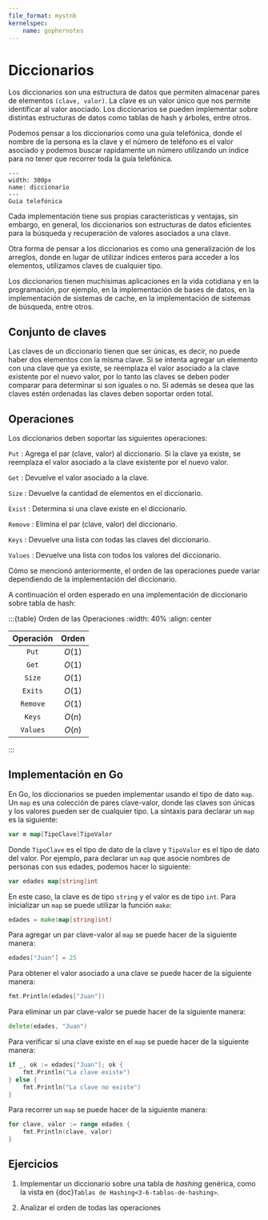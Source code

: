 ```yaml
---
file_format: mystnb
kernelspec:
    name: gophernotes
---
```


# Diccionarios

Los diccionarios son una estructura de datos que permiten almacenar pares de elementos `(clave, valor)`. La clave es un valor único que nos permite identificar al valor asociado. Los diccionarios se pueden implementar sobre distintas estructuras de datos como tablas de hash y árboles, entre otros.

Podemos pensar a los diccionarios como una guía telefónica, donde el nombre de la persona es la clave y el número de teléfono es el valor asociado y podemos buscar rapidamente un número utilizando un índice para no tener que recorrer toda la guía telefónica.

```{figure} ../assets/images/Diccionario.svg
---
width: 300px
name: diccionario
---
Guía telefónica
```

Cada implementación tiene sus propias características y ventajas, sin embargo, en general, los diccionarios son estructuras de datos eficientes para la búsqueda y recuperación de valores asociados a una clave.

Otra forma de pensar a los diccionarios es como una generalización de los arreglos, donde en lugar de utilizar índices enteros para acceder a los elementos, utilizamos claves de cualquier tipo.

Los diccionarios tienen muchísimas aplicaciones en la vida cotidiana y en la programación, por ejemplo, en la implementación de bases de datos, en la implementación de sistemas de cache, en la implementación de sistemas de búsqueda, entre otros.

## Conjunto de claves

Las claves de un diccionario tienen que ser únicas, es decir, no puede haber dos elementos con la misma clave. Si se intenta agregar un elemento con una clave que ya existe, se reemplaza el valor asociado a la clave existente por el nuevo valor, por lo tanto las claves se deben poder comparar para determinar si son iguales o no. Si además se desea que las claves estén ordenadas las claves deben soportar orden total.

## Operaciones

Los diccionarios deben soportar las siguientes operaciones:

`Put`
: Agrega el par (clave, valor) al diccionario. Si la clave ya existe, se reemplaza el valor asociado a la clave existente por el nuevo valor.

`Get`
: Devuelve el valor asociado a la clave.

`Size`
: Devuelve la cantidad de elementos en el diccionario.

`Exist`
: Determina si una clave existe en el diccionario.

`Remove`
: Elimina el par (clave, valor) del diccionario.

`Keys`
: Devuelve una lista con todas las claves del diccionario.

`Values`
: Devuelve una lista con todos los valores del diccionario.

Cómo se mencionó anteriormente, el orden de las operaciones puede variar dependiendo de la implementación del diccionario.

A continuación el orden esperado en una implementación de diccionario sobre tabla de hash:

:::{table} Orden de las Operaciones
:width: 40%
:align: center

| Operación | Orden  |
| :-------: | :----: |
|   `Put`   | $O(1)$ |
|   `Get`   | $O(1)$ |
|  `Size`   | $O(1)$ |
|  `Exits`  | $O(1)$ |
| `Remove`  | $O(1)$ |
|  `Keys`   | $O(n)$ |
| `Values`  | $O(n)$ |

:::

## Implementación en Go

En Go, los diccionarios se pueden implementar usando el tipo de dato `map`. Un `map` es una colección de pares clave-valor, donde las claves son únicas y los valores pueden ser de cualquier tipo. La sintaxis para declarar un `map` es la siguiente:

```go
var m map[TipoClave]TipoValor
```

Donde `TipoClave` es el tipo de dato de la clave y `TipoValor` es el tipo de dato del valor. Por ejemplo, para declarar un `map` que asocie nombres de personas con sus edades, podemos hacer lo siguiente:

```go
var edades map[string]int
```

En este caso, la clave es de tipo `string` y el valor es de tipo `int`. Para inicializar un `map` se puede utilizar la función `make`:

```go
edades = make(map[string]int)
```

Para agregar un par clave-valor al `map` se puede hacer de la siguiente manera:

```go
edades["Juan"] = 25
```

Para obtener el valor asociado a una clave se puede hacer de la siguiente manera:

```go
fmt.Println(edades["Juan"])
```

Para eliminar un par clave-valor se puede hacer de la siguiente manera:

```go
delete(edades, "Juan")
```

Para verificar si una clave existe en el `map` se puede hacer de la siguiente manera:

```go
if _, ok := edades["Juan"]; ok {
    fmt.Println("La clave existe")
} else {
    fmt.Println("La clave no existe")
}
```

Para recorrer un `map` se puede hacer de la siguiente manera:

```go
for clave, valor := range edades {
    fmt.Println(clave, valor)
}
```

## Ejercicios

1. Implementar un diccionario sobre una tabla de _hashing_ genérica, como la vista en {doc}`Tablas de Hashing<3-6-tablas-de-hashing>`. 

2. Analizar el orden de todas las operaciones

